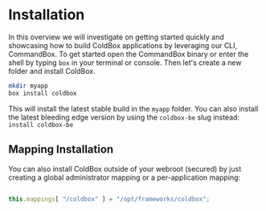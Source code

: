 # Installation

In this overview we will investigate on getting started quickly and showcasing how to build ColdBox applications by leveraging our CLI, CommandBox.  To get started open the CommandBox binary or enter the shell by typing `box` in your terminal or console.  Then let's create a new folder and install ColdBox.

```bash
mkdir myapp
box install coldbox
```

This will install the latest stable build in the `myapp` folder.  You can also install the latest bleeding edge version by using the `coldbox-be` slug instead: `install coldbox-be`

## Mapping Installation
You can also install ColdBox outside of your webroot (secured) by just creating a global administrator mapping or a per-application mapping:

```js

this.mappings[ "/coldbox" ] = "/opt/frameworks/coldbox";
```